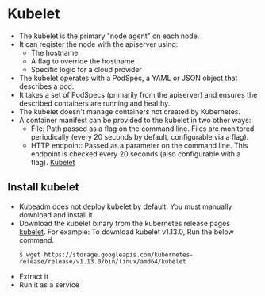 # Kubelet 

- The kubelet is the primary "node agent" on each node.
- It can register the node with the apiserver using:
    - The hostname
    - A flag to override the hostname
    - Specific logic for a cloud provider
- The kubelet operates with a PodSpec, a YAML or JSON object that describes a pod.
- It takes a set of PodSpecs (primarily from the apiserver) and ensures the described containers are running and healthy.
- The kubelet doesn't manage containers not created by Kubernetes.
- A container manifest can be provided to the kubelet in two other ways:
    - File: Path passed as a flag on the command line. Files are monitored periodically (every 20 seconds by default, configurable via a flag).
    - HTTP endpoint: Passed as a parameter on the command line. This endpoint is checked every 20 seconds (also configurable with a flag).
[Kubelet](/images/kubelet.png)

## Install kubelet
- Kubeadm does not deploy kubelet by default. You must manually download and install it.
- Download the kubelet binary from the kubernetes release pages [kubelet](https://storage.googleapis.com/kubernetes-release/release/v1.13.0/bin/linux/amd64/kubelet). For example: To download kubelet v1.13.0, Run the below command.
  ```
  $ wget https://storage.googleapis.com/kubernetes-release/release/v1.13.0/bin/linux/amd64/kubelet
  ```
- Extract it
- Run it as a service